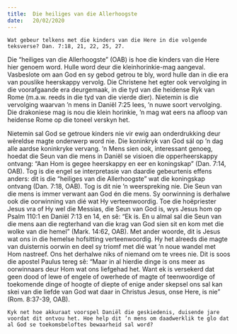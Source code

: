 ```yaml
---
title:  Die heiliges van die Allerhoogste
date:   20/02/2020
---
```


`Wat gebeur telkens met die kinders van die Here in die volgende teksverse? Dan. 7:18, 21, 22, 25, 27.` 

Die “heiliges van die Allerhoogste” (OAB) is hoe die kinders van die Here hier genoem word. Hulle word deur die kleinhorinkie-mag aangeval. Vasbeslote om aan God en sy gebod getrou te bly, word hulle dan in die era van pouslike heerskappy vervolg. Die Christene het egter ook vervolging in die voorafgaande era deurgemaak, in die tyd van die heidense Ryk van Rome (m.a.w. reeds in die tyd van die vierde dier). Nietemin is die vervolging waarvan ’n mens in Daniël 7:25 lees, ’n nuwe soort vervolging. Die drakoniese mag is nou die klein horinkie, ’n mag wat eers na afloop van heidense Rome op die toneel verskyn het. 

Nietemin sal God se getroue kinders nie vir ewig aan onderdrukking deur wêreldse magte onderwerp word nie. Die koninkryk van God sál op ’n dag alle aardse koninkryke vervang. ’n Mens sien ook, interessant genoeg, hoedat die Seun van die mens in Daniël se visioen die opperheerskappy ontvang: “Aan Hom is gegee heerskappy en eer en koningskap” (Dan. 7:14, OAB). Tog is die engel se interpretasie van daardie gebeurtenis effens anders: dit is die “heiliges van die Allerhoogste” wat die koningskap ontvang (Dan. 7:18, OAB). Tog is dit nie ’n weerspreking nie. Die Seun van die mens is immer verwant aan God én die mens. Sy oorwinning is derhalwe ook die oorwinning van dié wat Hy verteenwoordig. Toe die hoëpriester Jesus vra of Hy wel die Messias, die Seun van God is, wys Jesus hom op Psalm 110:1 en Daniël 7:13 en 14, en sê: “Ek is. En u almal sal die Seun van die mens aan die regterhand van die krag van God sien sit en kom met die wolke van die hemel” (Mark. 14:62, OAB). Met ander woorde, dit is Jesus wat ons in die hemelse hofsitting verteenwoordig. Hy het alreeds die magte van duisternis oorwin en deel sy triomf met dié wat ’n noue wandel met Hom nastreef. Ons het derhalwe niks of niemand om te vrees nie. Dit is soos die apostel Paulus tereg sê: “Maar in al hierdie dinge is ons meer as oorwinnaars deur Hom wat ons liefgehad het. Want ek is versekerd dat geen dood of lewe of engele of owerhede of magte of teenwoordige of toekomende dinge of hoogte of diepte of enige ander skepsel ons sal kan skei van die liefde van God wat daar in Christus Jesus, onse Here, is nie” (Rom. 8:37-39, OAB). 

`Kyk net hoe akkuraat voorspel Daniël die geskiedenis, duisende jare voordat dit ontvou het. Hoe help dit ’n mens om daadwerklik te glo dat al God se toekomsbeloftes bewaarheid sal word?`